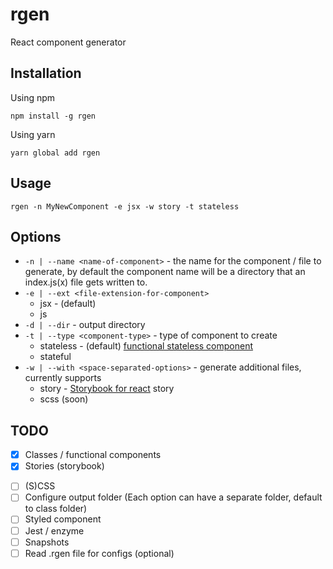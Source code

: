 # rgen
React component generator

## Installation
Using npm
```
npm install -g rgen
```

Using yarn
```
yarn global add rgen
```

## Usage
`rgen -n MyNewComponent -e jsx -w story -t stateless`

## Options
* `-n | --name <name-of-component>` - the name for the component / file to generate, by default the component name will be a directory that an index.js(x) file gets written to.
* `-e | --ext <file-extension-for-component>`
  - jsx - (default)
  - js
* `-d | --dir` - output directory
* `-t | --type <component-type>` - type of component to create
  - stateless - (default) [functional stateless component](https://hackernoon.com/react-stateless-functional-components-nine-wins-you-might-have-overlooked-997b0d933dbc)
  - stateful
* `-w | --with <space-separated-options>` - generate additional files, currently supports
  - story - [Storybook for react](https://github.com/storybooks/storybook/tree/master/app/react) story
  - scss (soon)

## TODO
* [x] Classes / functional components
* [x] Stories (storybook)
<!-- * [ ] Forms / redux containers? -->
* [ ] (S)CSS
* [ ] Configure output folder (Each option can have a separate folder, default to class folder)
* [ ] Styled component
* [ ] Jest / enzyme
* [ ] Snapshots
* [ ] Read .rgen file for configs (optional)
